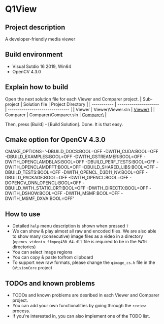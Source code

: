 # Q1View

## Project description
A developer-friendly media viewer

## Build environment
- Visual Sutdio 16 2019, Win64
- OpenCV 4.3.0

## Explain how to build
Open the next solution file for each Viewer and Comparer project.
| Sub-project |  Solution file         | Project Directory               |
| ----------- |  --------------------- | ------------------------------- |
| Viewer      |  Viewer\Viewer.sln     | [Viewer\\](Viewer/README.md)      |
| Comparer    |  Comparer\Comparer.sln | [Comparer\\](Comparer/README.md)  |

Then, press [Build] - [Build Solution]. Done. It is that easy.

## Cmake option for OpenCV 4.3.0
CMAKE_OPTIONS='-DBUILD_DOCS:BOOL=OFF -DWITH_CUDA:BOOL=OFF -DBUILD_EXAMPLES:BOOL=OFF  -DWITH_GSTREAMER:BOOL=OFF -DWITH_OPENCLAMDBLAS:BOOL=OFF -DBUILD_PERF_TESTS:BOOL=OFF -DWITH_OPENCLAMDFFT:BOOL=OFF -DBUILD_SHARED_LIBS:BOOL=OFF -DBUILD_TESTS:BOOL=OFF -DWITH_OPENCL_D3D11_NV:BOOL=OFF -DBUILD_PACKAGE:BOOL=OFF -DWITH_OPENCL:BOOL=OFF -DOPENCV_DNN_OPENCL:BOOL=OFF -DBUILD_WITH_STATIC_CRT:BOOL=OFF -DWITH_DIRECTX:BOOL=OFF -DWITH_DSHOW:BOOL=OFF  -DWITH_MSMF:BOOL=OFF  -DWITH_MSMF_DXVA:BOOL=OFF'

## How to use
- Detailed `help` menu description is shown when pressed `?`
- We can show & play almost all raw and encoded files. We are also able to show many (consecutive) image files as a video in a directory (`opencv_videoio_ffmpeg430_64.dll` file is required to be in the `PATH` directories)
- You can select image regions
- You can copy & paste to/from clipboard
- To support new raw formats, please change the `qimage_cs.h` file in the `QVisionCore` project

## TODOs and known problems
- TODOs and known problems are desribed in each Viewer and Comparer project.
- You can add your own functionalities by going through the `review` process.
- If you're interested in, you can also implement one of the TODO list.